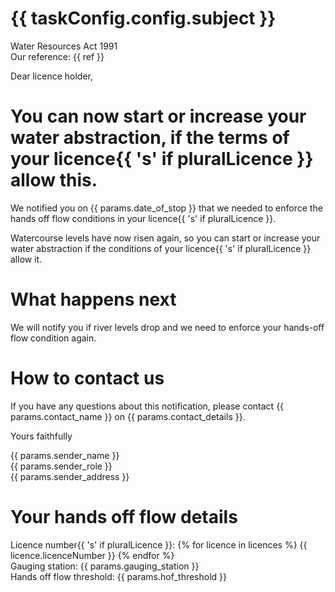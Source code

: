# {{ taskConfig.config.subject }}
Water Resources Act 1991  
Our reference: {{ ref }}

Dear licence holder,

# You can now start or increase your water abstraction, if the terms of your licence{{ 's' if pluralLicence }} allow this.

We notified you on {{ params.date_of_stop }} that we needed to enforce the hands off flow conditions in your licence{{ 's' if pluralLicence }}.

Watercourse levels have now risen again, so you can start or increase your water abstraction if the conditions of your licence{{ 's' if pluralLicence }} allow it.

# What happens next

We will notify you if river levels drop and we need to enforce your hands-off flow condition again.

# How to contact us

If you have any questions about this notification, please contact {{ params.contact_name }} on {{ params.contact_details }}.


Yours faithfully

{{ params.sender_name }}  
{{ params.sender_role }}  
{{ params.sender_address }}


# Your hands off flow details

Licence number{{ 's' if pluralLicence }}: {% for licence in licences %} {{ licence.licenceNumber }} {% endfor %}  
Gauging station: {{ params.gauging_station }}  
Hands off flow threshold: {{ params.hof_threshold }}
